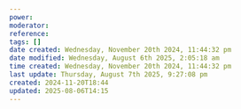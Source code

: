 ```yaml
---
power: 
moderator: 
reference: 
tags: []
date created: Wednesday, November 20th 2024, 11:44:32 pm
date modified: Wednesday, August 6th 2025, 2:05:18 am
time created: Wednesday, November 20th 2024, 11:44:32 pm
last update: Thursday, August 7th 2025, 9:27:08 pm
created: 2024-11-20T18:44
updated: 2025-08-06T14:15
---
```

